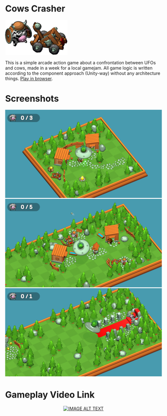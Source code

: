# Cows Crasher
<p align="left">
  <img width="200" src="doc/cow-with-catapult.png" alt="Cow with catapult">
</p>

This is a simple arcade action game about a confrontation between UFOs and cows, made in a week for a local gamejam. All game logic is written according to the component approach (Unity-way) without any architecture things. [Play in browser](https://scrawach.github.io/cows-crasher-webgl/).

# Screenshots
<p align="center">
  <img width="600" src="doc/screen_0.png" alt="Gameplay Screen 0">
  <img width="600" src="doc/screen_1.png" alt="Gameplay Screen 1">
  <img width="600" src="doc/screen_2.png" alt="Gameplay Screen 2">
</p>

# Gameplay Video Link

<div align="center">
  <a href="https://www.youtube.com/watch?v=DOt5RBBsm9c"><img src="https://img.youtube.com/vi/DOt5RBBsm9c/0.jpg" alt="IMAGE ALT TEXT"></a>
</div>
